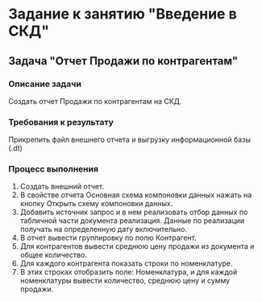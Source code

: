 # Задание к занятию "Введение в СКД"

## Задача "Отчет Продажи по контрагентам"

### Описание задачи

Создать отчет Продажи по контрагентам на СКД. 

### Требования к результату

Прикрепить файл внешнего отчета и выгрузку информационной базы (.dt)


### Процесс выполнения

1. Создать внешний отчет.
2. В свойстве отчета Основная схема компоновки данных нажать на кнопку Открыть схему компоновки данных.
3. Добавить источник запрос и в нем реализовать отбор данных по табличной части документа реализация. Данные по реализации получать на определенную дату включительно.
4. В отчет вывести группировку по полю Контрагент. 
5. Для контрагентов вывести среднюю цену продажи из документа и общее количество.
6. Для каждого контрагента показать строки по номенклатуре.
7. В этих строках отобразить поле: Номенклатура, и для каждой номенклатуры вывести количество, среднюю цену и сумму продажи.

